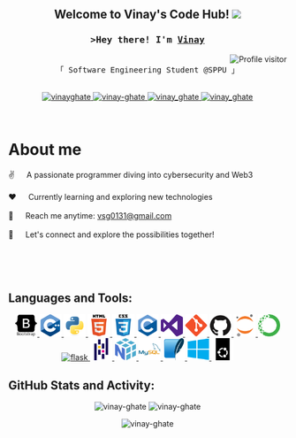 <h2 align="center">
  Welcome to Vinay's Code Hub!
  <img src="https://media.giphy.com/media/hvRJCLFzcasrR4ia7z/giphy.gif" width="28">
</h2>



<!-- Intro -->
<h3 align="center">
  <samp>&gt;Hey there! I'm
    <b><a target="_blank" href="https://github.com/vinay-ghate">Vinay</a></b>
  </samp>
</h3>



<a href="https://komarev.com/ghpvc/?username=vinay-ghate">
  <img align="right" src="https://komarev.com/ghpvc/?username=vinay-ghate&label=Profile%20views&color=0e75b6&style=flat" alt="Profile visitor" />
</a>

<p align="center"> 
  <samp>
<!--     <a href="https://twitter.com/vinayghate">「 Twitter 」</a> -->
    <br>
    「 Software Engineering Student @SPPU 」
    <br>
    <br>
  </samp>
</p>

<p align="center">
  <a href="https://twitter.com/vinayghate" target="blank">
    <img src="https://img.shields.io/twitter/follow/vinayghate?logo=twitter&style=for-the-badge" alt="vinayghate" />
  </a>
  <a href="https://linkedin.com/in/vinay-ghate" target="_blank">
    <img src="https://img.shields.io/badge/LinkedIn-0077B5?style=for-the-badge&logo=linkedin&logoColor=white" alt="vinay-ghate"/>
  </a>
  <a href="https://instagram.com/vinay_ghate" target="_blank">
    <img src="https://img.shields.io/badge/Instagram-fe4164?style=for-the-badge&logo=instagram&logoColor=white" alt="vinay_ghate" />
  </a>
  <a href="https://auth.geeksforgeeks.org/user/vinay_ghate" target="_blank">
    <img src="https://img.shields.io/badge/GeeksforGeeks-0A0A0A?style=for-the-badge&logo=geeksforgeeks&logoColor=white" alt="vinay_ghate" />
  </a>
</p>

<br>

<!-- About Section -->
# About me

<p>
<!--   <img align="right" width="350" src="YOUR_IMAGE_URL_HERE" alt="Your Image" /> -->
  
 ✌️ &emsp; A passionate programmer diving into cybersecurity and Web3<br/><br/>
 ❤️ &emsp; Currently learning and exploring new technologies<br/><br/>
 📧 &emsp; Reach me anytime: vsg0131@gmail.com<br/><br/>
 💬 &emsp; Let's connect and explore the possibilities together!
</p>

<br/>
<br/>
<br/>

<!-- Languages and Tools Section -->
## Languages and Tools:

<p align="center">
  <!-- Add your preferred tools and languages here -->
  <a href="https://getbootstrap.com" target="_blank" rel="noreferrer">
    <img src="https://raw.githubusercontent.com/devicons/devicon/master/icons/bootstrap/bootstrap-plain-wordmark.svg" alt="bootstrap" width="40" height="40"/>
  </a>
  <a href="https://www.w3schools.com/cpp/" target="_blank" rel="noreferrer">
    <img src="https://raw.githubusercontent.com/devicons/devicon/master/icons/cplusplus/cplusplus-original.svg" alt="cplusplus" width="40" height="40"/>
  </a>
  <a href="https://www.python.org" target="_blank" rel="noreferrer">
    <img src="https://raw.githubusercontent.com/devicons/devicon/master/icons/python/python-original.svg" alt="python" width="40" height="40"/>
  </a>
  <a href="https://www.w3.org/html/" target="_blank" rel="noreferrer">
    <img src="https://raw.githubusercontent.com/devicons/devicon/master/icons/html5/html5-original-wordmark.svg" alt="html5" width="40" height="40"/>
  </a>
  <a href="https://www.w3.org/Style/CSS/" target="_blank" rel="noreferrer">
    <img src="https://raw.githubusercontent.com/devicons/devicon/master/icons/css3/css3-original-wordmark.svg" alt="css3" width="40" height="40"/>
  </a>
  <a href="https://www.learn-c.org/" target="_blank" rel="noreferrer">
    <img src="https://raw.githubusercontent.com/devicons/devicon/master/icons/c/c-original.svg" alt="c" width="40" height="40"/>
  </a>
<!--   <a href="https://www.w3schools.com/sql/" target="_blank" rel="noreferrer">
    <img src="https://raw.githubusercontent.com/devicons/devicon/master/icons/sql/sql-original.svg" alt="sql" width="40" height="40"/>
  </a> -->
  <a href="https://code.visualstudio.com/" target="_blank" rel="noreferrer">
    <img src="https://raw.githubusercontent.com/devicons/devicon/master/icons/visualstudio/visualstudio-plain.svg" alt="vscode" width="40" height="40"/>
  </a>
  <a href="https://git-scm.com/" target="_blank" rel="noreferrer">
    <img src="https://raw.githubusercontent.com/devicons/devicon/master/icons/git/git-original.svg" alt="git" width="40" height="40"/>
  </a>
  <a href="https://github.com/" target="_blank" rel="noreferrer">
    <img src="https://raw.githubusercontent.com/devicons/devicon/master/icons/github/github-original.svg" alt="github" width="40" height="40"/>
  </a>
  <a href="https://jupyter.org/" target="_blank" rel="noreferrer">
    <img src="https://raw.githubusercontent.com/devicons/devicon/master/icons/jupyter/jupyter-original.svg" alt="jupyter" width="40" height="40"/>
  </a>
  <a href="https://www.anaconda.com/" target="_blank" rel="noreferrer">
    <img src="https://raw.githubusercontent.com/devicons/devicon/master/icons/anaconda/anaconda-original.svg" alt="anaconda" width="40" height="40"/>
  </a>
<!--   <a href="https://notion.so/" target="_blank" rel="noreferrer">
    <img src="https://raw.githubusercontent.com/devicons/devicon/master/icons/notion/notion-original.svg" alt="notion" width="40" height="40"/>
  </a> -->
  <a href="https://flask.palletsprojects.com/" target="_blank" rel="noreferrer">
    <img src="https://www.vectorlogo.zone/logos/pocoo_flask/pocoo_flask-icon.svg" alt="flask" width="40" height="40"/>
  </a>
  <a href="https://pandas.pydata.org/" target="_blank" rel="noreferrer">
    <img src="https://raw.githubusercontent.com/devicons/devicon/master/icons/pandas/pandas-original.svg" alt="pandas" width="40" height="40"/>
  </a>
  <a href="https://numpy.org/" target="_blank" rel="noreferrer">
    <img src="https://raw.githubusercontent.com/devicons/devicon/master/icons/numpy/numpy-original.svg" alt="numpy" width="40" height="40"/>
  </a>
  <a href="https://www.mysql.com/" target="_blank" rel="noreferrer">
    <img src="https://raw.githubusercontent.com/devicons/devicon/master/icons/mysql/mysql-original-wordmark.svg" alt="mysql" width="40" height="40"/>
  </a>
  <a href="https://www.sqlite.org/" target="_blank" rel="noreferrer">
    <img src="https://raw.githubusercontent.com/devicons/devicon/master/icons/sqlite/sqlite-original.svg" alt="sqlite" width="40" height="40"/>
  </a>
  <a href="https://www.microsoft.com/en-us/windows" target="_blank" rel="noreferrer">
    <img src="https://raw.githubusercontent.com/devicons/devicon/master/icons/windows8/windows8-original.svg" alt="windows" width="40" height="40"/>
  </a>
  <a href="https://ubuntu.com/" target="_blank" rel="noreferrer">
    <img src="https://raw.githubusercontent.com/devicons/devicon/master/icons/ubuntu/ubuntu-plain.svg" alt="ubuntu" width="40" height="40"/>
  </a>
<!--   <a href="https://www.kali.org/" target="_blank" rel="noreferrer">
    <img src="https://raw.githubusercontent.com/devicons/devicon/master/icons/kali/kali-original.svg" alt="kali" width="40" height="40"/>
  </a> -->
<!--   <a href="#" target="_blank" rel="noreferrer">
    <img src="CUSTOM_ICON_URL_1" alt="custom-icon" width="40" height="40"/>
  </a> -->
<!--   <a href="#" target="_blank" rel="noreferrer">
    <img src="CUSTOM_ICON_URL_2" alt="custom-icon" width="40" height="40"/>
  </a> -->
</p>



<!-- GitHub Stats and Activity Graph Section -->
## GitHub Stats and Activity:

<p align="center">
  <img src="https://github-readme-stats.vercel.app/api/top-langs?username=vinay-ghate&show_icons=true&locale=en&layout=compact" alt="vinay-ghate" />



  <img src="https://github-readme-stats.vercel.app/api?username=vinay-ghate&show_icons=true&locale=en" alt="vinay-ghate" />
</p>

<p align="center">
  <img src="https://github-readme-streak-stats.herokuapp.com/?user=vinay-ghate&" alt="vinay-ghate" />
</p>
